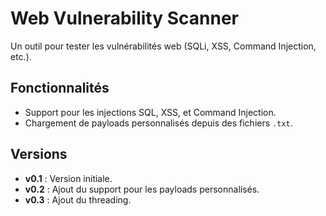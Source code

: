 # Web Vulnerability Scanner

Un outil pour tester les vulnérabilités web (SQLi, XSS, Command Injection, etc.).

## Fonctionnalités
- Support pour les injections SQL, XSS, et Command Injection.
- Chargement de payloads personnalisés depuis des fichiers `.txt`.


## Versions
- **v0.1** : Version initiale.
- **v0.2** : Ajout du support pour les payloads personnalisés.
- **v0.3** : Ajout du threading.
